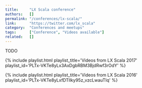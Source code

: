 ```yaml
---
title:     "LX Scala conference"
authors:   []
permalink: "/conferences/lx-scala/"
link:      "https://twitter.com/lx_scala"
category:  "Conferences and meetups"
tags:      ["Conference", "Videos available"]
related:   []
---
```


TODO

{% include playlist.html playlist_title='Videos from LX Scala 2017' playlist_id='PLTx-VKTe8yLx3AxDgbRBM3BjdRwf3rOdY' %}

{% include playlist.html playlist_title='Videos from LX Scala 2016' playlist_id='PLTx-VKTe8yLxfDTllky95z_vzcLwauTIq' %}
